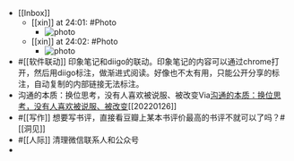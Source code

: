 - [[Inbox]]
    - [[xin]] at 24:01: #Photo
        - ![photo](https://firebasestorage.googleapis.com/v0/b/firescript-577a2.appspot.com/o/imgs%2Fapp%2Fxinyiheng%2FHfeGT6rM7?alt=media&token=6fc111b3-fa19-49c1-a670-a141977a919c)
    - [[xin]] at 24:02: #Photo
        - ![photo](https://firebasestorage.googleapis.com/v0/b/firescript-577a2.appspot.com/o/imgs%2Fapp%2Fxinyiheng%2FRPeMXsBIu?alt=media&token=1744b146-83bf-4f12-b70c-1d84b6e3a4d4)
- #[[软件联动]] 印象笔记和diigo的联动。印象笔记的内容可以通过chrome打开，然后用diigo标注，做渐进式阅读。好像也不太有用，只能公开分享的标注，自动复制的内部链接无法标注。
- 沟通的本质：换位思考，没有人喜欢被说服、被改变Via[沟通的本质：换位思考，没有人喜欢被说服、被改变](https://app.yinxiang.com/shard/s63/nl/13797828/8f844d83-6d5d-4a4c-ac51-c27bb9cd89e3/)[[20220126]] 
- #[[写作]] 想要写书评，直接看豆瓣上某本书评价最高的书评不就可以了吗？#[[洞见]]
- #[[人际]] 清理微信联系人和公众号
- 
